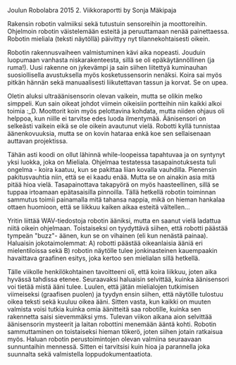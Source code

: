Joulun Robolabra 2015
2. Viikkoraportti
	by Sonja Mäkipaja

Rakensin robotin valmiiksi sekä tutustuin sensoreihin ja moottoreihin. Ohjelmoin robotin väistelemään esteitä ja peruuttamaan nenää painettaessa. Robotin mieliala (teksti näytöllä) päivittyy nyt tilannekohtaisesti oikein.

Robotin rakennusvaiheen valmistuminen kävi aika nopeasti. Jouduin luopumaan vanhasta niskarakenteesta, sillä se oli epäkäytännöllinen (ja ruma!). Uusi rakenne on jykevämpi ja sain siihen liitettyä kuminauhan suosiollisella avustuksella myös kosketussensorin nenäksi. Koira sai myös pitkän hännän sekä manuaalisesti liikutettavan tassun ja korvat. Se on upea.

Oletin aluksi ultraäänisensorin olevan vaikein, mutta se olikin melko simppeli. Kun sain oikeat johdot viimein oikeisiin portteihin niin kaikki alkoi toimia :_D. Moottorit koin myös pelottavina kohdata, mutta niiden ohjaus oli helppoa, kun niille ei tarvitse edes luoda ilmentymää. Äänisensori on selkeästi vaikein eikä se ole oikein avautunut vielä. Robotti kyllä tunnistaa äänenkovuuksia, mutta se on kovin hataraa enkä koe sen sellaisenaan auttavan projektissa.

Tähän asti koodi on ollut lähinnä while-loopeissa tapahtuvaa ja on syntynyt yksi luokka, joka on Mieliala. Ohjelmaa testatessa tasapainotuksesta tuli ongelma - koira kaatuu, kun se pakittaa liian kovalla vauhdilla. Pienensin pakitusvauhtia niin, että se ei kaadu enää. Mutta se on ainakin asia mitä pitää hioa vielä. Tasapainottava takapyörä on myös haasteellinen, sillä se tuppaa irtoamaan epätasaisilla pinnoilla. Tällä hetkellä robotin toiminnan sammutus toimii painamalla mitä tahansa nappia, mikä on hieman hankalaa ottaen huomioon, että se liikkuu kaiken aikaa esteitä vältellen...

Yritin liittää WAV-tiedostoja robotin ääniksi, mutta en saanut vielä ladattua niitä oikein ohjelmaan. Toistaiseksi on tyydyttävä siihen, että robotti päästää tympeän "buzz"- äänen, kun se on vihainen (eli kun nenästä painaa). Haluaisin jokotaimolemmat: A) robotti päästää oikeanlaisia ääniä eri mielentiloissa sekä B) robotin näytölle tulee jonkinasteinen kauempaakin havaittava graafinen esitys, joka kertoo sen mielialan sillä hetkellä.

Tälle viikolle henkilökohtainen tavoitteeni oli, että koira liikkuu, joten aika hyvässä tahdissa etenee.
Seuraavaksi haluaisin selvittää, kuinka äänisensori voi tietää mistä ääni tulee. Luulen, että jätän mielialojen tutkimisen viimeiseksi (graafisen puolen) ja tyydyn ensin siihen, että näytölle tulostuu oikea teksti sekä kuuluu oikea ääni. Sitten vasta, kun kaikki on muuten valmista voisi tutkia kuinka omia äänitteitä saa robotille, kuinka sen rakennetta saisi sievemmäksi yms. Tulevan viikon aikana aion selvittää äänisensorin mysteerit ja laitan robottini menemään ääntä kohti. Robotin sammuttaminen on toistaiseksi hieman tökerö, joten siihen jotain ratkaisua myös. Haluan robotin perustoimintojen olevan valmiina seuraavaan sunnuntaihin mennessä. Sitten ei tarvitsisi kuin hioa ja parannella joka suunnalta sekä valmistella loppudokumentaatiota.
